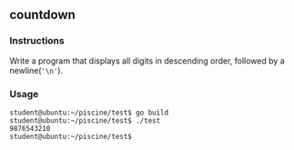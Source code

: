## countdown

### Instructions

Write a program that displays all digits in descending order, followed by a
newline(`'\n'`).

### Usage

```console
student@ubuntu:~/piscine/test$ go build
student@ubuntu:~/piscine/test$ ./test
9876543210
student@ubuntu:~/piscine/test$
```
